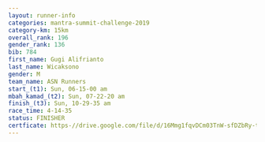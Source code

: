 ```yaml
---
layout: runner-info 
categories: mantra-summit-challenge-2019 
category-km: 15km 
overall_rank: 196
gender_rank: 136
bib: 784
first_name: Gugi Alifrianto
last_name: Wicaksono
gender: M
team_name: ASN Runners
start_(t1): Sun, 06-15-00 am
mbah_kamad_(t2): Sun, 07-22-20 am
finish_(t3): Sun, 10-29-35 am
race_time: 4-14-35
status: FINISHER
certficate: https-//drive.google.com/file/d/16Mmg1fqvDCm03TnW-sfDZbRy-t9UV_-k/view?usp=sharing
---
```

